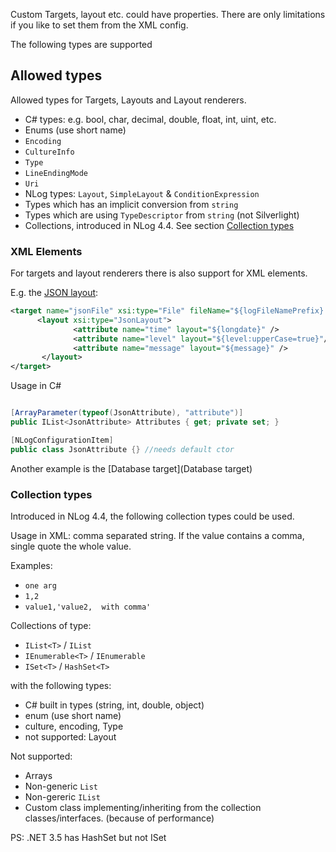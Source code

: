 Custom Targets, layout etc. could have properties. There are only limitations if you like to set them from the XML config.

The following types are supported

## Allowed types
Allowed types for Targets, Layouts and Layout renderers.

- C# types: e.g. bool, char, decimal, double, float, int, uint, etc.
- Enums (use short name)
- `Encoding`
- `CultureInfo`
- `Type`
- `LineEndingMode` 
- `Uri`
- NLog types: `Layout`, `SimpleLayout` & `ConditionExpression`
- Types which has an implicit conversion from `string`
- Types which are using `TypeDescriptor` from `string` (not Silverlight)
- Collections, introduced in NLog 4.4. See section [Collection types](#user-content-collection-types])


### XML Elements
For targets and layout renderers there is also support for XML elements.

E.g. the [JSON layout](JsonLayout):

```xml
<target name="jsonFile" xsi:type="File" fileName="${logFileNamePrefix}.json" includeAllProperties="Boolean" excludeProperties="Comma-separated list (string)"   >
      <layout xsi:type="JsonLayout">
              <attribute name="time" layout="${longdate}" />
              <attribute name="level" layout="${level:upperCase=true}"/>
              <attribute name="message" layout="${message}" />
       </layout>
</target>
```

Usage in C#

```c#

[ArrayParameter(typeof(JsonAttribute), "attribute")]
public IList<JsonAttribute> Attributes { get; private set; }

[NLogConfigurationItem]
public class JsonAttribute {} //needs default ctor

```


Another example is the [Database target](Database target)

### Collection types
Introduced in NLog 4.4, the following collection types could be used.

Usage in XML: comma separated string. If the value contains a comma, single quote the whole value.

Examples:
- `one arg`
- `1,2`
- `value1,'value2,  with comma'`

Collections of type: 
  -  `IList<T>` / `IList`
  - `IEnumerable<T>` / `IEnumerable` 
  - `ISet<T>` / `HashSet<T>`

with the following types: 
  - C# built in types (string, int, double, object)
  - enum (use short name)
  - culture, encoding, Type
  - not supported: Layout

Not supported:
- Arrays
- Non-generic `List` 
- Non-gereric `IList`
- Custom class implementing/inheriting from the collection classes/interfaces. (because of performance)


PS: .NET 3.5 has HashSet but not ISet